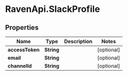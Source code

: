 # RavenApi.SlackProfile

## Properties
Name | Type | Description | Notes
------------ | ------------- | ------------- | -------------
**accessToken** | **String** |  | [optional] 
**email** | **String** |  | [optional] 
**channelId** | **String** |  | [optional] 


